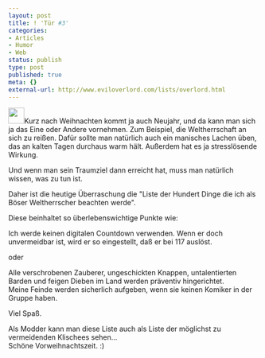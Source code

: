```yaml
---
layout: post
title: ! 'Tür #3'
categories:
- Articles
- Humor
- Web
status: publish
type: post
published: true
meta: {}
external-url: http://www.eviloverlord.com/lists/overlord.html
---
```

<img class="alignleft size-full wp-image-106" title="Adventskalender-Icon" src="http://lumenpage.com/blog/wp-content/uploads/2008/12/mail-32.png" alt="" width="32" height="32" />Kurz nach Weihnachten kommt ja auch Neujahr, und da kann man sich ja das Eine oder Andere vornehmen. Zum Beispiel, die Weltherrschaft an sich zu reißen. Dafür sollte man natürlich auch ein manisches Lachen üben, das an kalten Tagen durchaus warm hält. Außerdem hat es ja stresslösende Wirkung.

Und wenn man sein Traumziel dann erreicht hat, muss man natürlich wissen, was zu tun ist.

Daher ist die heutige Überraschung die "Liste der Hundert Dinge die ich als Böser Weltherrscher beachten werde".

Diese beinhaltet so überlebenswichtige Punkte wie:

Ich werde keinen digitalen Countdown verwenden. Wenn er doch unvermeidbar ist, wird er so eingestellt, daß er bei 117 auslöst. 

oder
<div>

Alle verschrobenen Zauberer, ungeschickten Knappen, untalentierten Barden und feigen Dieben im Land werden präventiv hingerichtet. Meine<span> Feinde werden sicherlich aufgeben, wenn sie keinen Komiker in der Gruppe haben. </span>

Viel Spaß.
<div>Als Modder kann man diese Liste auch als Liste der möglichst zu vermeidenden Klischees sehen...</div>
<div>Schöne Vorweihnachtszeit. :)</div>
</div>
